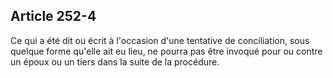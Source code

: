 Article 252-4
----
Ce qui a été dit ou écrit à l'occasion d'une tentative de conciliation, sous
quelque forme qu'elle ait eu lieu, ne pourra pas être invoqué pour ou contre un
époux ou un tiers dans la suite de la procédure.
